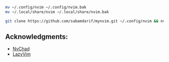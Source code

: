 ```bash
mv ~/.config/nvim ~/.config/nvim.bak
mv ~/.local/share/nvim ~/.local/share/nvim.bak
```

```bash
git clone https://github.com/sabamdarif/mynvim.git ~/.config/nvim && nvim
```

## Acknowledgments:
- [NvChad](https://github.com/NvChad/NvChad)
- [LazyVim](https://github.com/LazyVim/LazyVim)
